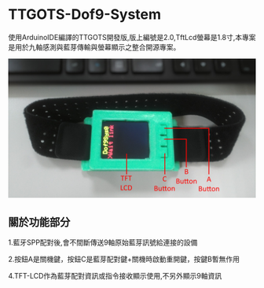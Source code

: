 # TTGOTS-Dof9-System

使用ArduinoIDE編譯的TTGOTS開發版,版上編號是2.0,TftLcd螢幕是1.8寸,本專案是用於九軸感測與藍芽傳輸與螢幕顯示之整合開源專案。

![](/Image/img1.jpg)

## 關於功能部分

1.藍牙SPP配對後,會不間斷傳送9軸原始藍芽訊號給連接的設備

2.按鈕A是關機鍵，按鈕C是藍芽配對鍵+關機時啟動重開鍵，按鍵B暫無作用

4.TFT-LCD作為藍芽配對資訊或指令接收顯示使用,不另外顯示9軸資訊
